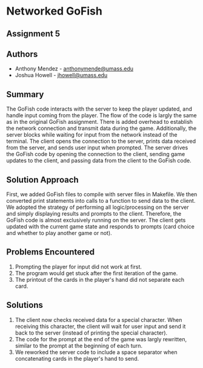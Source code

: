 # Networked GoFish
## Assignment 5

## Authors
* Anthony Mendez - anthonymende@umass.edu
* Joshua Howell - jhowell@umass.edu

## Summary
The GoFish code interacts with the server to keep the player updated, and handle input coming from the player. The flow of the code is largly the same as in the original GoFish assignment. There is added overhead to establish the network connection and transmit data during the game. Additionally, the server blocks while waiting for input from the network instead of the terminal. The client opens the connection to the server, prints data received from the server, and sends user input when prompted. The server drives the GoFish code by opening the connection to the client, sending game updates to the client, and passing data from the client to the GoFish code.

## Solution Approach
First, we added GoFish files to compile with server files in Makefile. We then converted print statements into calls to a function to send data to the client. We adopted the strategy of performing all logic/processing on the server and simply displaying results and prompts to the client. Therefore, the GoFish code is almost exclusively running on the server. The client gets updated with the current game state and responds to prompts (card choice and whether to play another game or not).

## Problems Encountered
1. Prompting the player for input did not work at first.
2. The program would get stuck after the first iteration of the game.
3. The printout of the cards in the player's hand did not separate each card.

## Solutions
1. The client now checks received data for a special character. When receiving this character, the client will wait for user input and send it back to the server (instead of printing the special character).
2. The code for the prompt at the end of the game was largly rewritten, similar to the prompt at the beginning of each turn.
3. We reworked the server code to include a space separator when concatenating cards in the player's hand to send.

